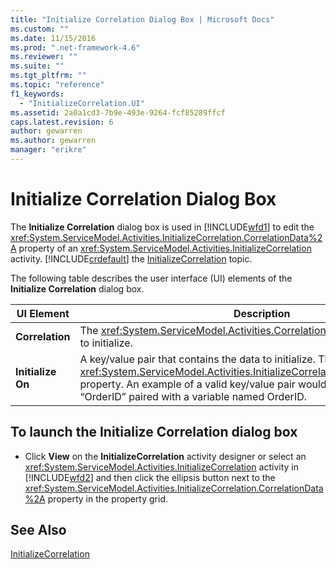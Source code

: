 ```yaml
---
title: "Initialize Correlation Dialog Box | Microsoft Docs"
ms.custom: ""
ms.date: 11/15/2016
ms.prod: ".net-framework-4.6"
ms.reviewer: ""
ms.suite: ""
ms.tgt_pltfrm: ""
ms.topic: "reference"
f1_keywords: 
  - "InitializeCorrelation.UI"
ms.assetid: 2a0a1cd3-7b9e-493e-9264-fcf85289ffcf
caps.latest.revision: 6
author: gewarren
ms.author: gewarren
manager: "erikre"
---
```

# Initialize Correlation Dialog Box
The **Initialize Correlation** dialog box is used in [!INCLUDE[wfd1](../includes/wfd1-md.md)] to edit the <xref:System.ServiceModel.Activities.InitializeCorrelation.CorrelationData%2A> property of an <xref:System.ServiceModel.Activities.InitializeCorrelation> activity. [!INCLUDE[crdefault](../includes/crdefault-md.md)] the [InitializeCorrelation](../workflow-designer/initializecorrelation-activity-designer.md) topic.  
  
 The following table describes the user interface (UI) elements of the **Initialize Correlation** dialog box.  
  
|UI Element|Description|  
|----------------|-----------------|  
|**Correlation**|The <xref:System.ServiceModel.Activities.CorrelationHandle> of the correlation to initialize.|  
|**Initialize On**|A key/value pair that contains the data to initialize. This corresponds to the <xref:System.ServiceModel.Activities.InitializeCorrelation.CorrelationData%2A> property. An example of a valid key/value pair would be a key named “OrderID” paired with a variable named OrderID.|  
  
## To launch the Initialize Correlation dialog box  
  
-   Click **View** on the **InitializeCorrelation** activity designer or select an <xref:System.ServiceModel.Activities.InitializeCorrelation> activity in [!INCLUDE[wfd2](../includes/wfd2-md.md)] and then click the ellipsis button next to the <xref:System.ServiceModel.Activities.InitializeCorrelation.CorrelationData%2A> property in the property grid.  
  
## See Also  
 [InitializeCorrelation](../workflow-designer/initializecorrelation-activity-designer.md)